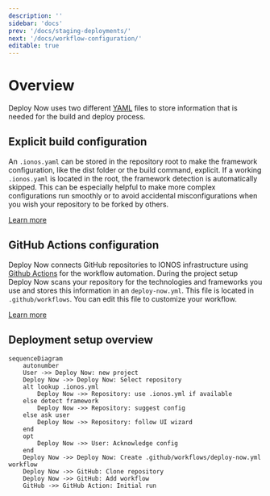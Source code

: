 ```yaml
---
description: ''
sidebar: 'docs'
prev: '/docs/staging-deployments/'
next: '/docs/workflow-configuration/'
editable: true
---
```


# Overview

Deploy Now uses two different [YAML](https://yaml.org/spec/1.2/spec.html) files to store information that is needed for the build and deploy process. 

## Explicit build configuration

An `.ionos.yaml` can be stored in the repository root to make the framework configuration, like the dist folder or the build command, explicit. If a working `.ionos.yaml` is located in the root, the framework detection is automatically skipped. This can be especially helpful to make more complex configurations run smoothly or to avoid accidental misconfigurations when you wish your repository to be forked by others. 

[Learn more](/docs/explicit-build-configuration/)

## GitHub Actions configuration

Deploy Now connects GitHub repositories to IONOS infrastructure using [Github Actions](https://github.com/features/actions) for the workflow automation. During the project setup  Deploy Now scans your repository for the technologies and frameworks you use and stores this information in an `deploy-now.yml`. This file is located in `.github/workflows`. You can edit this file to customize your workflow. 

[Learn more](/docs/github-actions-customization/)

## Deployment setup overview

~~~mermaid
sequenceDiagram
    autonumber
    User ->> Deploy Now: new project
    Deploy Now ->> Deploy Now: Select repository
    alt lookup .ionos.yml
        Deploy Now ->> Repository: use .ionos.yml if available
    else detect framework
        Deploy Now ->> Repository: suggest config
    else ask user
        Deploy Now ->> Repository: follow UI wizard
    end
    opt
        Deploy Now ->> User: Acknowledge config
    end
    Deploy Now ->> Deploy Now: Create .github/workflows/deploy-now.yml workflow
    Deploy Now ->> GitHub: Clone repository
    Deploy Now ->> GitHub: Add workflow
    GitHub ->> GitHub Action: Initial run
~~~

